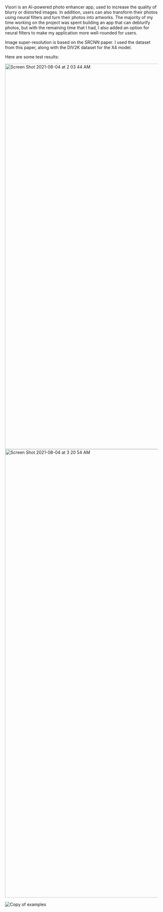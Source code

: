 Visori is an AI-powered photo enhancer app, used to increase the quality of blurry or distorted images. In addition, users can also transform their photos using neural filters and turn their photos into artworks. The majority of my time working on the project was spent building an app that can deblurify photos, but with the remaining time that I had, I also added an option for neural filters to make my application more well-rounded for users. 

Image super-resolution is based on the SRCNN paper. I used the dataset from this paper, along with the DIV2K dataset for the X4 model. 

Here are some test results:

<img width="1268" alt="Screen Shot 2021-08-04 at 2 03 44 AM" src="https://user-images.githubusercontent.com/83958894/130793075-306b59fa-d6ac-49bb-b387-2b5edc07a2f8.png">

<img width="1475" alt="Screen Shot 2021-08-04 at 3 20 54 AM" src="https://user-images.githubusercontent.com/83958894/130793108-f2def81f-4d56-4c28-a628-f3d9d90cc0a9.png">

![Copy of examples](https://user-images.githubusercontent.com/83958894/130793215-42d80919-b55d-4ea4-9097-16e147e397a3.png)



